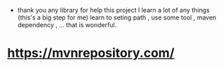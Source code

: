 - thank you any library for help this project
I learn a lot of any things (this's a big step for me)
learn to seting path , use some tool , maven dependency , ...
that is wonderful.
# https://mvnrepository.com/

